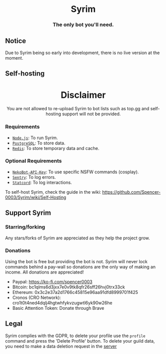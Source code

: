 <div align="center">
    <h1>Syrim</h1>
    <h3>The only bot you'll need.</h3>
</div>

## Notice
Due to Syrim being so early into development, there is no live version at the moment.

## Self-hosting
<div align="center">
    <h1>Disclaimer</h1>
    You are not allowed to re-upload Syrim to bot lists such as top.gg and self-hosting support will not be provided.
</div>

### Requirements
- [`Node.js`]: To run Syrim.
- [`PostgreSQL`]: To store data.
- [`Redis`]: To store temporary data and cache.

### Optional Requirements
- [`NekoBot-API-Key`]: To use specific NSFW commands (cosplay).
- [`Sentry`]: To log errors.
- [`Statcord`]: To log interactions.

To self-host Syrim, check the guide in the wiki: https://github.com/Spencer-0003/Syrim/wiki/Self-Hosting

## Support Syrim

### Starring/forking
Any stars/forks of Syrim are appreciated as they help the project grow. 

### Donations
Using the bot is free but providing the bot is not. Syrim will never lock commands behind a pay-wall so donations are the only way of making an income. All donations are appreciated!

- Paypal: https://ko-fi.com/spencer0003
- Bitcoin: bc1qlms6d3jxx7e0v9tk8qfr26sff26hvj0trx33ck
- Ethereum: 0x3c2e37a2d1766c45815e96aa91dfd8999701f425
- Cronos (CRO Network): cro1t0t4ned4dqlj4hgtwhfykvzugwtl6yk90w26he
- Basic Attention Token: Donate through Brave

## Legal
Syrim complies with the GDPR, to delete your profile use the `profile` command and press the 'Delete Profile' button.
To delete your guild data, you need to make a data deletion request in the [server](https://discord.gg/P5T7MQvPEG)

<!----------------- LINKS --------------->
[`nekobot-api-key`]: https://www.nekobot.xyz/
[`node.js`]: https://nodejs.org/en/download/current/
[`postgresql`]: https://www.postgresql.org/download/
[`redis`]: https://redis.io/download/
[`sentry`]: https://sentry.io/
[`statcord`]: https://statcord.com/
